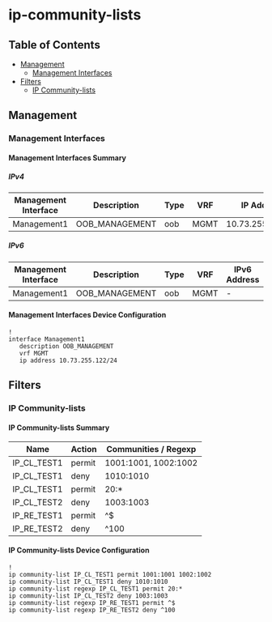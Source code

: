 # ip-community-lists

## Table of Contents

- [Management](#management)
  - [Management Interfaces](#management-interfaces)
- [Filters](#filters)
  - [IP Community-lists](#ip-community-lists-1)

## Management

### Management Interfaces

#### Management Interfaces Summary

##### IPv4

| Management Interface | Description | Type | VRF | IP Address | Gateway |
| -------------------- | ----------- | ---- | --- | ---------- | ------- |
| Management1 | OOB_MANAGEMENT | oob | MGMT | 10.73.255.122/24 | 10.73.255.2 |

##### IPv6

| Management Interface | Description | Type | VRF | IPv6 Address | IPv6 Gateway |
| -------------------- | ----------- | ---- | --- | ------------ | ------------ |
| Management1 | OOB_MANAGEMENT | oob | MGMT | - | - |

#### Management Interfaces Device Configuration

```eos
!
interface Management1
   description OOB_MANAGEMENT
   vrf MGMT
   ip address 10.73.255.122/24
```

## Filters

### IP Community-lists

#### IP Community-lists Summary

| Name | Action | Communities / Regexp |
| ---- | ------ | -------------------- |
| IP_CL_TEST1 | permit | 1001:1001, 1002:1002 |
| IP_CL_TEST1 | deny | 1010:1010 |
| IP_CL_TEST1 | permit | 20:* |
| IP_CL_TEST2 | deny | 1003:1003 |
| IP_RE_TEST1 | permit | ^$ |
| IP_RE_TEST2 | deny | ^100 |

#### IP Community-lists Device Configuration

```eos
!
ip community-list IP_CL_TEST1 permit 1001:1001 1002:1002
ip community-list IP_CL_TEST1 deny 1010:1010
ip community-list regexp IP_CL_TEST1 permit 20:*
ip community-list IP_CL_TEST2 deny 1003:1003
ip community-list regexp IP_RE_TEST1 permit ^$
ip community-list regexp IP_RE_TEST2 deny ^100
```
